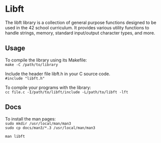# Libft
The libft library is a collection of general purpose functions designed to be used in the 42 school curriculum. It provides various utility functions to handle strings, memory, standard input/output character types, and more.

## Usage
To compile the library using its Makefile:  
`make -C /path/to/library`

Include the header file libft.h in your C source code.  
`#include "libft.h"`

To compile your programs with the library:  
`cc file.c -I/path/to/libft/include -L/path/to/libft -lft`

## Docs
To install the man pages:  
`sudo mkdir /usr/local/man/man3`  
`sudo cp docs/man3/*.3 /usr/local/man/man3`  

`man libft`